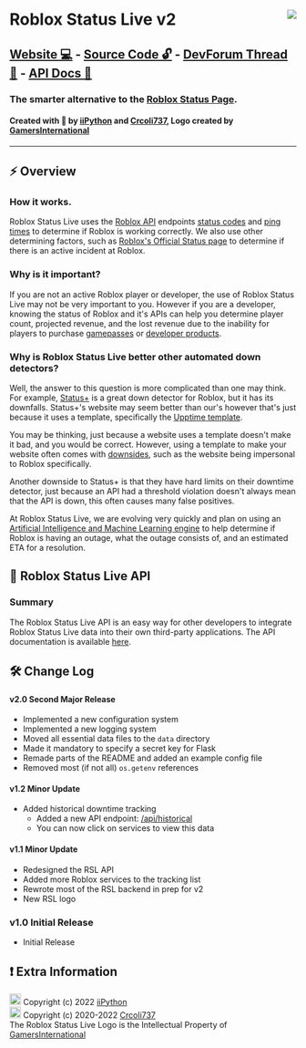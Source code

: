 # <img style="float: right;" src="https://doy2mn9upadnk.cloudfront.net/uploads/default/original/4X/d/8/a/d8a9a1964099afb7c1778761eef6f915c68c3f19.png"> Roblox Status Live v2
## [Website 💻](https://robloxstatus.live) - [Source Code 🔓](https://github.com/RobloxStatusLive/rsl) - [DevForum Thread 📢](https://devforum.roblox.com/t/roblox-status-live-the-better-automatic-roblox-down-detector/1567879) - [API Docs 📕](https://robloxstatus.live/api/docs)
### The smarter alternative to the [Roblox Status Page](https://status.roblox.com).
#### Created with 🧡 by [iiPython](https://iipython.cf) and [Crcoli737](https://devforum.roblox.com/u/crcoli737), Logo created by [GamersInternational](https://devforum.roblox.com/u/gamersinternational)
***
## ⚡ Overview
### How it works.
Roblox Status Live uses the [Roblox API](https://devforum.roblox.com/t/collected-list-of-apis/557091) endpoints [status codes](https://developer.mozilla.org/en-US/docs/Web/HTTP/Status) and [ping times](https://www.techtarget.com/searchnetworking/definition/ping) to determine if Roblox is working correctly. We also use other determining factors, such as [Roblox's Official Status page](https://status.roblox.com) to determine if there is an active incident at Roblox.
### Why is it important?
If you are not an active Roblox player or developer, the use of Roblox Status Live may not be very important to you. However if you are a developer, knowing the status of Roblox and it's APIs can help you determine player count, projected revenue, and the lost revenue due to the inability for players to purchase [gamepasses](https://education.roblox.com/en-us/resources/game-passes) or [developer products](https://developer.roblox.com/en-us/articles/Developer-Products-In-Game-Purchases).
### Why is Roblox Status Live better other automated down detectors?
Well, the answer to this question is more complicated than one may think. For example, [Status+](https://status-plus.github.io/StatusPlus/) is a great down detector for Roblox, but it has its downfalls. Status+'s website may seem better than our's however that's just because it uses a template, specifically the [Upptime template](https://github.com/upptime/upptime). 

You may be thinking, just because a website uses a template doesn't make it bad, and you would be correct. However, using a template to make your website often comes with [downsides](https://www.techwalla.com/articles/what-is-the-disadvantage-of-using-a-template), such as the website being impersonal to Roblox specifically. 

Another downside to Status+ is that they have hard limits on their downtime detector, just because an API had a threshold violation doesn't always mean that the API is down, this often causes many false positives. 

At Roblox Status Live, we are evolving very quickly and plan on using an [Artificial Intelligence and Machine Learning engine](https://azure.microsoft.com/en-us/overview/artificial-intelligence-ai-vs-machine-learning/#introduction) to help determine if Roblox is having an outage, what the outage consists of, and an estimated ETA for a resolution. 

## 🤖 Roblox Status Live API
### Summary
The Roblox Status Live API is an easy way for other developers to integrate Roblox Status Live data into their own third-party applications. The API documentation is available [here](http://robloxstatus.live/api/docs).

## 🛠️ Change Log

#### v2.0 Second Major Release
+ Implemented a new configuration system
+ Implemented a new logging system
+ Moved all essential data files to the `data` directory
+ Made it mandatory to specify a secret key for Flask
+ Remade parts of the README and added an example config file
+ Removed most (if not all) `os.getenv` references

#### v1.2 Minor Update
+ Added historical downtime tracking
    - Added a new API endpoint: [/api/historical](https://robloxstatus.live/api/historical)
    - You can now click on services to view this data

#### v1.1 Minor Update
+ Redesigned the RSL API
+ Added more Roblox services to the tracking list
+ Rewrote most of the RSL backend in prep for v2
+ New RSL logo

### v1.0 Initial Release
+ Initial Release

## ❗ Extra Information
<img src = "https://iipython.cf/~/img/pfp.png" height = "20"> Copyright (c) 2022 [iiPython](https://iipython.cf)  
<img src = "https://avatars.githubusercontent.com/u/65417985?v=4" height = "20"> Copyright (c) 2020-2022 [Crcoli737](https://devforum.roblox.com/u/crcoli737)  
The Roblox Status Live Logo is the Intellectual Property of  [GamersInternational](https://devforum.roblox.com/u/gamersinternational)
